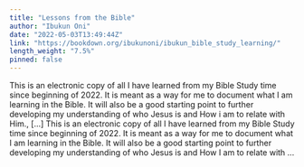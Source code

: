 ```yaml
---
title: "Lessons from the Bible"
author: "Ibukun Oni"
date: "2022-05-03T13:49:44Z"
link: "https://bookdown.org/ibukunoni/ibukun_bible_study_learning/"
length_weight: "7.5%"
pinned: false
---
```


This is an electronic copy of all I have learned from my Bible Study time since beginning of 2022. It is meant as a way for me to document what I am learning in the Bible. It will also be a good starting point to further developing my understanding of who Jesus is and How i am to relate with Him., [...] This is an electronic copy of all I have learned from my Bible Study time since beginning of 2022. It is meant as a way for me to document what I am learning in the Bible. It will also be a good starting point to further developing my understanding of who Jesus is and How I am to relate with ...
